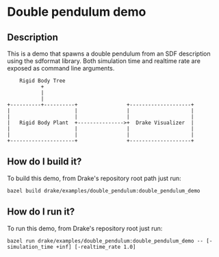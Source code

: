 # Double pendulum demo

## Description

This is a demo that spawns a double pendulum from an SDF description using the sdformat library. Both
simulation time and realtime rate are exposed as command line arguments.

```
    Rigid Body Tree
           +
           |
           |
+----------+----------+                +--------------------+
|                     |                |                    |
|                     |                |                    |
|   Rigid Body Plant  +--------------->+  Drake Visualizer  |
|                     |                |                    |
|                     |                |                    |
+---------------------+                +--------------------+

```

## How do I build it?

To build this demo, from Drake's repository root path just run:

```
bazel build drake/examples/double_pendulum:double_pendulum_demo
```

## How do I run it?

To run this demo, from Drake's repository root just run:

```
bazel run drake/examples/double_pendulum:double_pendulum_demo -- [-simulation_time +inf] [-realtime_rate 1.0]
```

